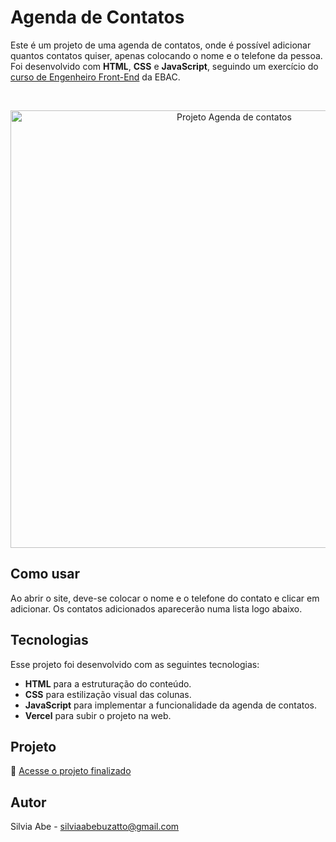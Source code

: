 # Agenda de Contatos

  Este é um projeto de uma agenda de contatos, onde é possível adicionar quantos contatos quiser, apenas colocando o nome e o telefone da pessoa.
  Foi desenvolvido com <b>HTML</b>, <b>CSS</b> e <b>JavaScript</b>, seguindo um exercício do [curso de Engenheiro Front-End](https://ebaconline.com.br/front-end-profession) da EBAC.

<br>

<p align="center">
  <img alt="Projeto Agenda de contatos" src="https://github.com/user-attachments/assets/f0301ffb-8b35-4696-8408-51f617b3b44e" width="700">
</p>

## Como usar

Ao abrir o site, deve-se colocar o nome e o telefone do contato e clicar em adicionar. Os contatos adicionados aparecerão numa lista logo abaixo.

## Tecnologias

Esse projeto foi desenvolvido com as seguintes tecnologias:

- <b>HTML</b> para a estruturação do conteúdo.
- <b>CSS</b> para estilização visual das colunas.
- <b>JavaScript</b> para implementar a funcionalidade da agenda de contatos.
- <b>Vercel</b> para subir o projeto na web.

## Projeto

🚀 [Acesse o projeto finalizado](https://agenda-de-contatos-wine.vercel.app/)

## Autor

Silvia Abe - silviaabebuzatto@gmail.com
